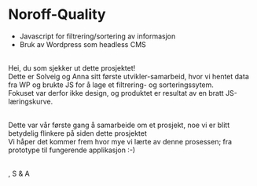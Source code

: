 # Noroff-Quality

- Javascript for filtrering/sortering av informasjon<br>
- Bruk av Wordpress som headless CMS <br><br>

Hei, du som sjekker ut dette prosjektet!<br>
Dette er Solveig og Anna sitt første utvikler-samarbeid, hvor vi hentet data fra WP og brukte JS for å lage et filtrering- og sorteringssytem.<br>
Fokuset var derfor ikke design, og produktet er resultat av en bratt JS-læringskurve. <br> <br>

Dette var vår første gang å samarbeide om et prosjekt, noe vi er blitt betydelig flinkere på siden dette prosjektet<br>
Vi håper det kommer frem hvor mye vi lærte av denne prosessen; fra prototype til fungerende applikasjon :-) <br><br>

, S & A
